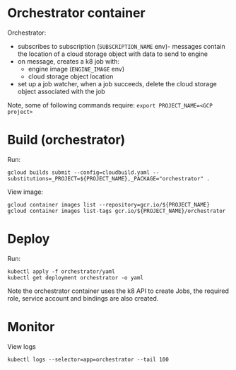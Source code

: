 # Orchestrator container
Orchestrator:
* subscribes to subscription (`SUBSCRIPTION_NAME` env)- messages contain the location of a cloud storage object with data to send to engine
* on message, creates a k8 job with:
   * engine image (`ENGINE_IMAGE` env)
   * cloud storage object location
* set up a job watcher, when a job succeeds, delete the cloud storage object associated with the job

Note, some of following commands require: `export PROJECT_NAME=<GCP project>`

# Build (orchestrator)
Run:
```
gcloud builds submit --config=cloudbuild.yaml --substitutions=_PROJECT=${PROJECT_NAME},_PACKAGE="orchestrator" .
```
View image:
```
gcloud container images list --repository=gcr.io/${PROJECT_NAME}
gcloud container images list-tags gcr.io/${PROJECT_NAME}/orchestrator
```

# Deploy
Run:
```
kubectl apply -f orchestrator/yaml
kubectl get deployment orchestrator -o yaml 
```
Note the orchestrator container uses the k8 API to create Jobs, the required role, service account and bindings are also created.

# Monitor
View logs
```
kubectl logs --selector=app=orchestrator --tail 100
``` 